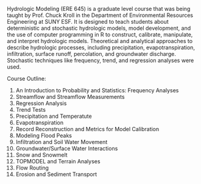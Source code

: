 Hydrologic Modeling (ERE 645) is a graduate level course that was being taught by Prof. Chuck Kroll in the Department of Environmental Resources Engineering at SUNY ESF. It is designed to teach students about deterministic and stochastic hydrologic models, model development, and the use of computer programming in R to construct, calibrate, manipulate, and interpret hydrologic models. Theoretical and analytical approaches to describe hydrologic processes, including precipitation, evapotranspiration, infiltration, surface runoff, percolation, and groundwater discharge. Stochastic techniques like frequency, trend, and regression analyses were used.

Course Outline:

1) An Introduction to Probability and Statistics: Frequency Analyses
2) Streamflow and Streamflow Measurements
3) Regression Analysis
4) Trend Tests
5) Precipitation and Temperatute
6) Evapotranspiration
7) Record Reconstruction and Metrics for Model Calibration
8) Modeling Flood Peaks
9) Infiltration and Soil Water Movement
10) Groundwater/Surface Water Interactions
11) Snow and Snowmelt
12) TOPMODEL and Terrain Analyses
13) Flow Routing
14) Erosion and Sediment Transport 

